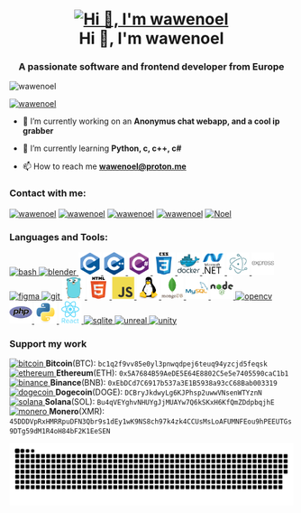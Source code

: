 <h1 align="center">
  <a name="logo" href="https://t.me/wawenoel"><img src="https://files.catbox.moe/ss3x8c.png" alt="Hi 👋, I'm wawenoel" width="200"></a>
  <br>
  Hi 👋, I'm wawenoel
</h1></p>
<h3 align="center">A passionate software and frontend developer from Europe</h3>

<p align="left"> <img src="https://komarev.com/ghpvc/?username=wawenoel&label=Profile%20views&color=0e75b6&style=flat" alt="wawenoel" /> </p>

<p align="left"> <a href="https://github.com/ryo-ma/github-profile-trophy"><img src="https://github-profile-trophy.vercel.app/?username=wawenoel" alt="wawenoel" /></a> </p>

- 🔭 I’m currently working on an **Anonymus chat webapp, and a cool ip grabber**

- 🌱 I’m currently learning **Python, c, c++, c#**

- 📫 How to reach me **wawenoel@proton.me**

<h3 align="left">Contact with me:</h3>
<p align="left">
<a href="https://codepen.io/wawenoel" target="blank"><img align="center" src="https://raw.githubusercontent.com/rahuldkjain/github-profile-readme-generator/master/src/images/icons/Social/codepen.svg" alt="wawenoel" height="30" width="40" /></a>
<a href="https://dev.to/wawenoel" target="blank"><img align="center" src="https://raw.githubusercontent.com/rahuldkjain/github-profile-readme-generator/master/src/images/icons/Social/devto.svg" alt="wawenoel" height="30" width="40" /></a>
<a href="https://www.hackerrank.com/wawenoel" target="blank"><img align="center" src="https://raw.githubusercontent.com/rahuldkjain/github-profile-readme-generator/master/src/images/icons/Social/hackerrank.svg" alt="wawenoel" height="30" width="40" /></a>
<a href="https://www.leetcode.com/wawenoel" target="blank"><img align="center" src="https://raw.githubusercontent.com/rahuldkjain/github-profile-readme-generator/master/src/images/icons/Social/leet-code.svg" alt="wawenoel" height="30" width="40" /></a>
<a href="https://t.me/wawenoel" target="blank"><img align="center" src="https://raw.githubusercontent.com/gauravghongde/social-icons/master/PNG/Color/Telegram.png" alt="Noel" height="30" width="30" ></a>
</p>

<h3 align="left">Languages and Tools:</h3>
<p align="left"> <a href="https://www.gnu.org/software/bash/" target="_blank" rel="noreferrer"> <img src="https://www.vectorlogo.zone/logos/gnu_bash/gnu_bash-icon.svg" alt="bash" width="40" height="40"/> </a> <a href="https://www.blender.org/" target="_blank" rel="noreferrer"> <img src="https://download.blender.org/branding/community/blender_community_badge_white.svg" alt="blender" width="40" height="40"/> </a> <a href="https://www.cprogramming.com/" target="_blank" rel="noreferrer"> <img src="https://raw.githubusercontent.com/devicons/devicon/master/icons/c/c-original.svg" alt="c" width="40" height="40"/> </a> <a href="https://www.w3schools.com/cpp/" target="_blank" rel="noreferrer"> <img src="https://raw.githubusercontent.com/devicons/devicon/master/icons/cplusplus/cplusplus-original.svg" alt="cplusplus" width="40" height="40"/> </a> <a href="https://www.w3schools.com/cs/" target="_blank" rel="noreferrer"> <img src="https://raw.githubusercontent.com/devicons/devicon/master/icons/csharp/csharp-original.svg" alt="csharp" width="40" height="40"/> </a> <a href="https://www.w3schools.com/css/" target="_blank" rel="noreferrer"> <img src="https://raw.githubusercontent.com/devicons/devicon/master/icons/css3/css3-original-wordmark.svg" alt="css3" width="40" height="40"/> </a> <a href="https://www.docker.com/" target="_blank" rel="noreferrer"> <img src="https://raw.githubusercontent.com/devicons/devicon/master/icons/docker/docker-original-wordmark.svg" alt="docker" width="40" height="40"/> </a> <a href="https://dotnet.microsoft.com/" target="_blank" rel="noreferrer"> <img src="https://raw.githubusercontent.com/devicons/devicon/master/icons/dot-net/dot-net-original-wordmark.svg" alt="dotnet" width="40" height="40"/> </a> <a href="https://www.electronjs.org" target="_blank" rel="noreferrer"> <img src="https://raw.githubusercontent.com/devicons/devicon/master/icons/electron/electron-original.svg" alt="electron" width="40" height="40"/> </a> <a href="https://expressjs.com" target="_blank" rel="noreferrer"> <img src="https://raw.githubusercontent.com/devicons/devicon/master/icons/express/express-original-wordmark.svg" alt="express" width="40" height="40"/> </a> <a href="https://www.figma.com/" target="_blank" rel="noreferrer"> <img src="https://www.vectorlogo.zone/logos/figma/figma-icon.svg" alt="figma" width="40" height="40"/> </a> <a href="https://git-scm.com/" target="_blank" rel="noreferrer"> <img src="https://www.vectorlogo.zone/logos/git-scm/git-scm-icon.svg" alt="git" width="40" height="40"/> </a> <a href="https://golang.org" target="_blank" rel="noreferrer"> <img src="https://raw.githubusercontent.com/devicons/devicon/master/icons/go/go-original.svg" alt="go" width="40" height="40"/> </a> <a href="https://www.w3.org/html/" target="_blank" rel="noreferrer"> <img src="https://raw.githubusercontent.com/devicons/devicon/master/icons/html5/html5-original-wordmark.svg" alt="html5" width="40" height="40"/> </a> <a href="https://developer.mozilla.org/en-US/docs/Web/JavaScript" target="_blank" rel="noreferrer"> <img src="https://raw.githubusercontent.com/devicons/devicon/master/icons/javascript/javascript-original.svg" alt="javascript" width="40" height="40"/> </a> <a href="https://www.linux.org/" target="_blank" rel="noreferrer"> <img src="https://raw.githubusercontent.com/devicons/devicon/master/icons/linux/linux-original.svg" alt="linux" width="40" height="40"/> </a> <a href="https://www.mongodb.com/" target="_blank" rel="noreferrer"> <img src="https://raw.githubusercontent.com/devicons/devicon/master/icons/mongodb/mongodb-original-wordmark.svg" alt="mongodb" width="40" height="40"/> </a> <a href="https://www.mysql.com/" target="_blank" rel="noreferrer"> <img src="https://raw.githubusercontent.com/devicons/devicon/master/icons/mysql/mysql-original-wordmark.svg" alt="mysql" width="40" height="40"/> </a> <a href="https://nodejs.org" target="_blank" rel="noreferrer"> <img src="https://raw.githubusercontent.com/devicons/devicon/master/icons/nodejs/nodejs-original-wordmark.svg" alt="nodejs" width="40" height="40"/> </a> <a href="https://opencv.org/" target="_blank" rel="noreferrer"> <img src="https://www.vectorlogo.zone/logos/opencv/opencv-icon.svg" alt="opencv" width="40" height="40"/> </a> <a href="https://www.php.net" target="_blank" rel="noreferrer"> <img src="https://raw.githubusercontent.com/devicons/devicon/master/icons/php/php-original.svg" alt="php" width="40" height="40"/> </a> <a href="https://www.python.org" target="_blank" rel="noreferrer"> <img src="https://raw.githubusercontent.com/devicons/devicon/master/icons/python/python-original.svg" alt="python" width="40" height="40"/> </a> <a href="https://reactjs.org/" target="_blank" rel="noreferrer"> <img src="https://raw.githubusercontent.com/devicons/devicon/master/icons/react/react-original-wordmark.svg" alt="react" width="40" height="40"/> </a> <a href="https://www.sqlite.org/" target="_blank" rel="noreferrer"> <img src="https://www.vectorlogo.zone/logos/sqlite/sqlite-icon.svg" alt="sqlite" width="40" height="40"/> </a> <a href="https://unrealengine.com/" target="_blank" rel="noreferrer"> <img src="https://raw.githubusercontent.com/kenangundogan/fontisto/036b7eca71aab1bef8e6a0518f7329f13ed62f6b/icons/svg/brand/unreal-engine.svg" alt="unreal" width="40" height="40"/> </a> <a href="https://unity.com/" target="_blank" rel="noreferrer"> <img src="https://www.vectorlogo.zone/logos/unity3d/unity3d-icon.svg" alt="unity" width="40" height="40"/> </a> </p>
<h3 align="left">Support my work</h3>

<a href="https://bitcoin.org/" target="_blank" rel="noreferrer"> <img src="https://raw.githubusercontent.com/gauravghongde/social-icons/master/PNG/Color/Bitcoin.png" alt="bitcoin" width="20" height="20"/> </a>**Bitcoin**(BTC): ```bc1q2f9vv85e0yl3pnwqdpej6teuq94yzcjd5feqsk``` <br>
<a href="https://ethereum.org/" target="_blank" rel="noreferrer"> <img src="https://files.catbox.moe/2i9u3z.png" alt="ethereum" width="20" height="20"/> </a>**Ethereum**(ETH): ```0x5A7684B59AeDE5E64E8802C5e5e7405590caC1b1``` <br>
<a href="https://www.binance.com/" target="_blank" rel="noreferrer"> <img src="https://files.catbox.moe/u979qt.png" alt="binance" width="20" height="20"/> </a>**Binance**(BNB): ```0xEbDCd7C6917b537a3E1B5938a93cC68Bab003319``` <br>
<a href="https://dogecoin.com/" target="_blank" rel="noreferrer"> <img src="https://files.catbox.moe/5r895l.png" alt="dogecoin" width="20" height="20"/> </a>**Dogecoin**(DOGE): ```DCBryJkdwyLg6KJPhsp2uwwVNsenWTYznN``` <br>
<a href="https://solana.com/" target="_blank" rel="noreferrer"> <img src="https://res.coinpaper.com/coinpaper/f_webp,c_limit,w_3840,q_auto:good/solana_sol_logo_32f9962968.png" alt="solana" width="20" height="20"/> </a>**Solana**(SOL): ```Bu4qVEYghvNHUYgJjMUAYw7Q6kSKxH6KfQmZDdpbqjhE``` <br>
<a href="https://www.getmonero.org/" target="_blank" rel="noreferrer"> <img src="https://seeklogo.com/images/M/monero-logo-4EB9795194-seeklogo.com.png" alt="monero" width="20" height="20"/> </a>**Monero**(XMR): ```45DDDVpRxHMRRpuDFN3Qbr9s1dEy1wK9NS8ch97k4zk4CCUsMsLoAFUMNFEou9hPEEUTGs9DTg59dM1R4oH84bF2K1EeSEN```
<p align = "center">
	<img src = "https://raw.githubusercontent.com/WaWeNoel/WaWeNoel/main/assets/snake.svg" alt = "Snake Game"/>
</p>
